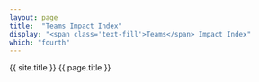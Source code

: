 ```yaml
---
layout: page
title:  "Teams Impact Index"
display: "<span class='text-fill'>Teams</span> Impact Index"
which: "fourth"
---
```


{{ site.title }}
{{ page.title }}
